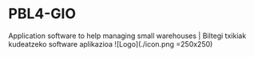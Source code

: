 # PBL4-GIO
Application software to help managing small warehouses  |  Biltegi txikiak kudeatzeko software aplikazioa
![Logo](./icon.png =250x250)
